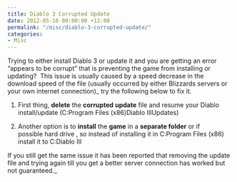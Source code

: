 ```yaml
---
title: Diablo 3 Corrupted Update
date: 2012-05-16 00:00:00 +12:00
permalink: "/misc/diablo-3-corrupted-update/"
categories:
- Misc
---
```


Trying to either install Diablo 3 or update it and you are getting an error &#8220;appears to be corrupt&#8221; that is preventing the game from installing or updating?  This issue is usually caused by a speed decrease in the download speed of the file (usually occurred by either Blizzards servers or your own internet connection)_ try the following below to fix it.

  1. First thing, **delete** the **corrupted** **update** file and resume your Diablo install/update (C:Program Files (x86)Diablo IIIUpdates)

  1. Another option is to **install** the **game** in a **separate folder** or if possible hard drive , so instead of installing it in C:Program Files (x86) install it to C:Diablo III

If you still get the same issue it has been reported that removing the update file and trying again till you get a better server connection has worked but not guaranteed._
